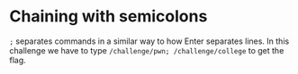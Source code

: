 # Chaining with semicolons

`;` separates commands in a similar way to how Enter separates lines.
In this challenge we have to type `/challenge/pwn; /challenge/college` to get the flag.
